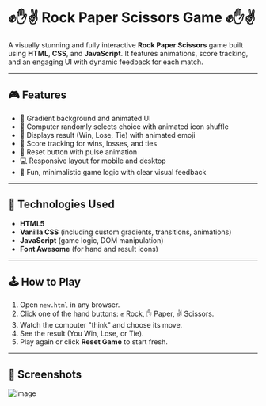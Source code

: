 # ✊✋✌️ Rock Paper Scissors Game ✊✋✌️ 

A visually stunning and fully interactive **Rock Paper Scissors** game built using **HTML**, **CSS**, and **JavaScript**. It features animations, score tracking, and an engaging UI with dynamic feedback for each match.

---

## 🎮 Features

- 🎨 Gradient background and animated UI
- 🧠 Computer randomly selects choice with animated icon shuffle
- 🧾 Displays result (Win, Lose, Tie) with animated emoji
- 🧍 Score tracking for wins, losses, and ties
- 🔄 Reset button with pulse animation
- 💻 Responsive layout for mobile and desktop
- 🎯 Fun, minimalistic game logic with clear visual feedback

---

## 🧰 Technologies Used

- **HTML5**
- **Vanilla CSS** (including custom gradients, transitions, animations)
- **JavaScript** (game logic, DOM manipulation)
- **Font Awesome** (for hand and result icons)

---

## 🕹️ How to Play

1. Open `new.html` in any browser.
2. Click one of the hand buttons: ✊ Rock, ✋ Paper, ✌️ Scissors.
3. Watch the computer "think" and choose its move.
4. See the result (You Win, Lose, or Tie).
5. Play again or click **Reset Game** to start fresh.

---

## 📸 Screenshots

![image](https://github.com/user-attachments/assets/89301d96-cbe1-47c4-943c-1844ff50f43d)


